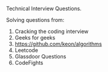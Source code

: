 Technical Interview Questions. 

Solving questions from:
1) Cracking the coding interview
2) Geeks for geeks
3) https://github.com/keon/algorithms
4) Leetcode
5) Glassdoor Questions
6) CodeFights
